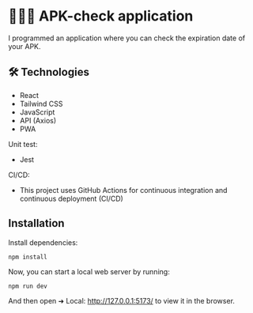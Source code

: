 # 🚗🧑‍🔧 APK-check application

I programmed an application where you can check the expiration date of your APK. 

## 🛠️ Technologies

- React
- Tailwind CSS
- JavaScript
- API (Axios)
- PWA
  
Unit test:
- Jest

CI/CD:
- This project uses GitHub Actions for continuous integration and continuous deployment (CI/CD)

## Installation

Install dependencies:

```
npm install
```

Now, you can start a local web server by running:

```
npm run dev
```

And then open  ➜ Local: http://127.0.0.1:5173/ to view it in the browser.

